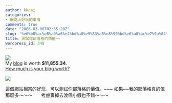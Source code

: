 ```yaml
---
author: kkdai
categories:
- 網路上好玩的事情
comments: true
date: "2006-03-08T02:35:20Z"
slug: '%e6%b8%ac%e8%a9%a6%e4%bd%a0%e9%83%a8%e8%90%bd%e6%a0%bc%e7%9a%84%e5%83%b9%e5%80%bc'
title: 測試你部落格的價值~~
wordpress_id: 349
---
```


![](http://static.flickr.com/23/25822676_789bf55448_t.jpg)  
My [blog](http://evanlin.com/blog/) is worth **$11,855.34**.  
[How much is your blog worth?](http://www.business-opportunities.biz/projects/how-much-is-your-blog-worth/)

[![](http://technorati.com/pix/tech-logo-embed.gif)](http://www.technorati.com/)

[這個網站](http://www.business-opportunities.biz/projects/how-much-is-your-blog-worth/)相當的好玩，可以測試你部落格的價值。~~~ 如果~~我的部落格真的值那麼多～～～　　考慮賣掉去渡個小假也不錯～～～
